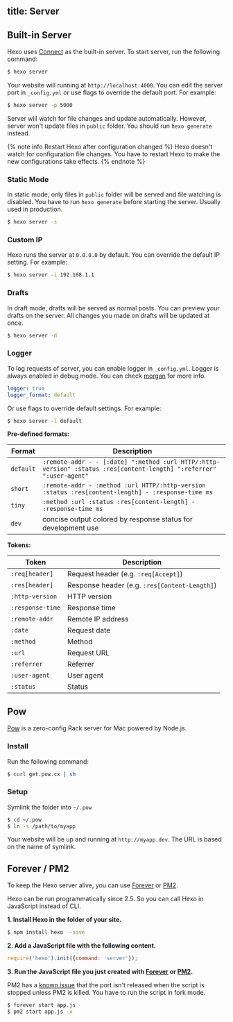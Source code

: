 title: Server
---
## Built-in Server

Hexo uses [Connect] as the built-in server. To start server, run the following command:

``` bash
$ hexo server
```

Your website will running at `http://localhost:4000`. You can edit the server port in `_config.yml` or use flags to override the default port. For example:

``` bash
$ hexo server -p 5000
```

Server will watch for file changes and update automatically. However, server won't update files in `public` folder. You should run `hexo generate` instead.

{% note info Restart Hexo after configuration changed %}
Hexo doesn't watch for configuration file changes. You have to restart Hexo to make the new configurations take effects.
{% endnote %}

### Static Mode

In static mode, only files in `public` folder will be served and file watching is disabled. You have to run `hexo generate` before starting the server. Usually used in production.

``` bash
$ hexo server -s
```

### Custom IP

Hexo runs the server at `0.0.0.0` by default. You can override the default IP setting. For example:

``` bash
$ hexo server -i 192.168.1.1
```

### Drafts

In draft mode, drafts will be served as normal posts. You can preview your drafts on the server. All changes you made on drafts will be updated at once.

``` bash
$ hexo server -d
```

### Logger

To log requests of server, you can enable logger in `_config.yml`. Logger is always enabled in debug mode. You can check [morgan] for more info.

``` yaml
logger: true
logger_format: default
```

Or use flags to override default settings. For example:

``` bash
$ hexo server -l default
```

**Pre-defined formats:**

Format | Description
--- | ---
`default` | `:remote-addr - - [:date] ":method :url HTTP/:http-version" :status :res[content-length] ":referrer" ":user-agent"`
`short` | `:remote-addr - :method :url HTTP/:http-version :status :res[content-length] - :response-time ms`
`tiny` | `:method :url :status :res[content-length] - :response-time ms`
`dev` | concise output colored by response status for development use

**Tokens:**

Token | Description
--- | ---
`:req[header]` | Request header (e.g. `:req[Accept]`)
`:res[header]` | Response header (e.g. `:res[Content-Length]`)
`:http-version` | HTTP version
`:response-time` | Response time
`:remote-addr` | Remote IP address
`:date` | Request date
`:method` | Method
`:url` | Request URL
`:referrer` | Referrer
`:user-agent` | User agent
`:status` | Status

## Pow

[Pow](http://pow.cx/) is a zero-config Rack server for Mac powered by Node.js.

### Install

Run the following command:

``` bash
$ curl get.pow.cx | sh
```

### Setup

Symlink the folder into `~/.pow`

``` bash
$ cd ~/.pow
$ ln -s /path/to/myapp
```

Your website will be up and running at `http://myapp.dev`. The URL is based on the name of symlink.

## Forever / PM2

To keep the Hexo server alive, you can use [Forever] or [PM2].

Hexo can be run programmatically since 2.5. So you can call Hexo in JavaScript instead of CLI.

**1. Install Hexo in the folder of your site.**

``` bash
$ npm install hexo --save
```

**2. Add a JavaScript file with the following content.**

``` js app.js
require('hexo').init({command: 'server'});
```

**3. Run the JavaScript file you just created with [Forever] or [PM2].**

PM2 has a [known issue](https://github.com/Unitech/pm2#known-bugs-and-workarounds) that the port isn't released when the script is stopped unless PM2 is killed. You have to run the script in fork mode.

``` bash
$ forever start app.js
$ pm2 start app.js -x
```

[Connect]: https://github.com/senchalabs/connect
[morgan]: https://github.com/expressjs/morgan
[Forever]: https://github.com/nodejitsu/forever
[PM2]: https://github.com/Unitech/pm2